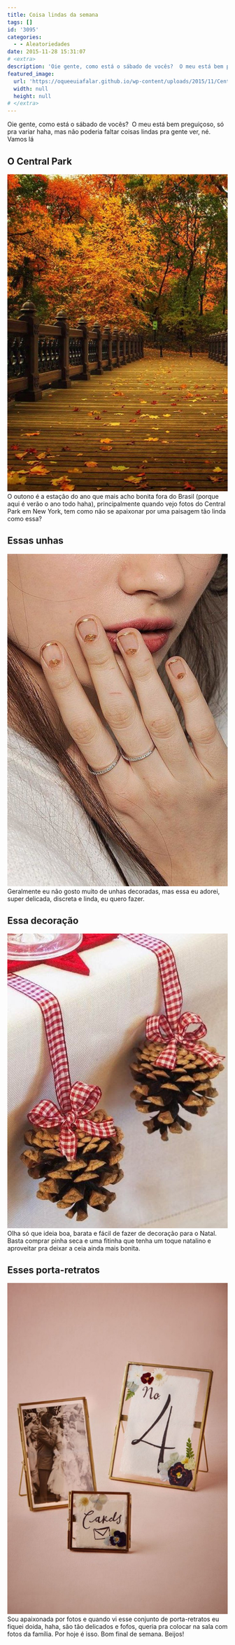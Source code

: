 ```yaml
---
title: Coisa lindas da semana
tags: []
id: '3095'
categories:
  - - Aleatoriedades
date: 2015-11-28 15:31:07
# <extra>
description: 'Oie gente, como está o sábado de vocês?  O meu está bem preguiçoso, só pra variar haha, mas não poderia faltar coisas lindas pra gente ver, né. Vamos lá O Central Park  O outono é a estação do ano que mais acho bonita fora do Brasil (porque aqui é verão o ano todo haha), principalmente quando vejo fotos do Central Park em New York, tem como não se apaixonar por uma paisagem tão linda como essa? Essas unhas Geralmente eu não gosto muito de unhas decoradas, mas essa eu adorei, super delicada, discreta e linda, eu quero fazer. Essa decoração Olha só que ideia boa, barata e fácil de fazer de decoração para o Natal. Basta comprar pinha seca e uma fitinha que tenha um toque natalino e aproveitar pra deixar a ceia ainda mais bonita. Esses porta-retratos Sou apaixonada &hellip;'
featured_image: 
  url: 'https://oqueeuiafalar.github.io/wp-content/uploads/2015/11/Central-Park-no-Outono-713x1024.jpg'
  width: null
  height: null
# </extra>
---
```


Oie gente, como está o sábado de vocês?  O meu está bem preguiçoso, só pra variar haha, mas não poderia faltar coisas lindas pra gente ver, né. Vamos lá

## O Central Park

[![Manhattan - Central Park - Outono ](/wp-content/uploads/2015/11/Central-Park-no-Outono-713x1024.jpg)](/wp-content/uploads/2015/11/Central-Park-no-Outono.jpg) O outono é a estação do ano que mais acho bonita fora do Brasil (porque aqui é verão o ano todo haha), principalmente quando vejo fotos do Central Park em New York, tem como não se apaixonar por uma paisagem tão linda como essa?

## Essas unhas

[![nail art - delicada - dourado ](/wp-content/uploads/2015/11/nail-art-dourada-680x1024.jpg)](/wp-content/uploads/2015/11/nail-art-dourada.jpg) Geralmente eu não gosto muito de unhas decoradas, mas essa eu adorei, super delicada, discreta e linda, eu quero fazer.

## Essa decoração

[![decoração natalina - mesa da ceia ](/wp-content/uploads/2015/11/decoração-para-o-Natal.jpg)](/wp-content/uploads/2015/11/decoração-para-o-Natal.jpg) Olha só que ideia boa, barata e fácil de fazer de decoração para o Natal. Basta comprar pinha seca e uma fitinha que tenha um toque natalino e aproveitar pra deixar a ceia ainda mais bonita.

## Esses porta-retratos

[![porta retrato delicado ](/wp-content/uploads/2015/11/conjunto-porta-retrato-683x1024.jpg)](/wp-content/uploads/2015/11/conjunto-porta-retrato.jpg) Sou apaixonada por fotos e quando vi esse conjunto de porta-retratos eu fiquei doida, haha, são tão delicados e fofos, queria pra colocar na sala com fotos da família. Por hoje é isso. Bom final de semana. Beijos!

